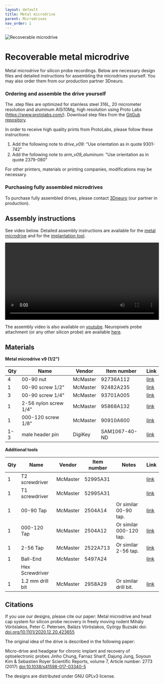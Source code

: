 ```yaml
---
layout: default
title: Metal microdrive
parent: Microdrives
nav_order: 1
---
```

![Recoverable microdrive](https://buzsakilab.github.io/3d_print_designs/images/recoverable_microdrive.jpg)

# Recoverable metal microdrive
Metal microdrive for silicon probe recordings. Below are necessary design files and detailed instructions for assembling the microdrives yourself. You may also order them from our production partner 3Dneuro. 

### Ordering and assemble the drive yourself
The .step files are optimized for stainless steel 316L, 20 micrometer resolution and aluminum AlSi10Mg, high resolution using Proto Labs (https://www.protolabs.com/). Download step files from the [GitGub repository](https://github.com/buzsakilab/3d_print_designs/tree/master/Microdrives/Metal_recoverable).

In order to receive high quality prints from ProtoLabs, please follow these instructions:

1. Add the following note to _drive_v09_: "Use orientation as in quote 9301-742"
2. Add the following note to _arm_v09_aluminum_: "Use orientation as in quote 2379-080"

For other printers, materials or printing companies, modifications may be necessary.

### Purchasing fully assembled microdrives
To purchase fully assembled drives, please contact [3Dneuro](https://www.3dneuro.com/2021/04/23/new-metal-microdrive-in-collaboration-with-the-buzsaki-lab/) (our partner in production).

## Assembly instructions 
See video below. Detailed assembly instructions are available for the [metal microdrive](https://github.com/buzsakilab/3d_print_designs/raw/master/Microdrives/Metal_recoverable/assembly_instructions_implantation_tool_metal_v9.pdf) and for the [implantation tool](https://github.com/buzsakilab/3d_print_designs/raw/master/Microdrives/Metal_recoverable/assembly_instructions_implantation_tool_metal_v9.pdf).

<video width="100%" height="auto" controls="controls">
  <source src="http://buzsakilab.com/3d_print_designs/Figure1-video1.mp4" type="video/mp4">
</video>

The assembly video is also available on [youtube](https://www.youtube.com/watch?v=poEjWvFrr5g). Neuropixels probe attachment (or any other silicon probe) are available [here](https://www.youtube.com/watch?v=MpPdWJEo7Fo).

## Materials

__Metal microdrive v9 (1/2")__ 

| Qty | Name | Vendor | Item number | Link |
|-----|------|--------|-------------|------|
| 4 | 00-90 nut | McMaster |  92736A112 | [link](https://www.mcmaster.com/92736a112) |
| 1 | 00-90 screw 1/2" | McMaster | 92482A235 | [link](https://www.mcmaster.com/92482a235/) |
| 3 | 00-90 screw 1/4" | McMaster | 93701A005 | [link](https://www.mcmaster.com/93701A005/) |
| 1 | 2-56 nylon screw 1/4" | McMaster | 95868A132 | [link](https://www.mcmaster.com/95868A132/) |
| 1 | 000-120 screw 1/8" | McMaster | 90910A600 | [link](https://www.mcmaster.com/93701a005) |
| 1-3 | male header pin | DigiKey | SAM1067-40-ND | [link](https://www.digikey.com/products/en?keywords=SAM1067-40-ND) |


__Additional tools__ 

| Qty | Name | Vendor | Item number | Notes | Link |
|-----|------|--------|-------------|-------|------|
| 1 | T2 screwdriver | McMaster | 52995A31 | | [link](https://www.mcmaster.com/52995a31) | 
| 1 | T1 screwdriver | McMaster | 52995A31 | | [link](https://www.mcmaster.com/52995a31) | 
| 1 | 00-90 Tap | McMaster | 	2504A14 | Or similar 00-90 tap. | [link](https://www.mcmaster.com/2504A14/) | 
| 1 | 000-120 Tap | McMaster | 2504A12 | Or similar 000-120 tap. | [link](https://www.mcmaster.com/2504A12/) | 
| 1 | 2-56 Tap | McMaster | 2522A713 | Or similar 2-56 tap. | [link](https://www.mcmaster.com/2522A713/) | 
| 1 | Ball-End | McMaster | 5497A24 | | [link](https://www.mcmaster.com/5497A24/) | 
|  | Hex Screwdriver |  |  |  |  | 
| 1 | 1.2 mm drill bit |  McMaster | 2958A29 | Or similar drill bit. | [link](https://www.mcmaster.com/2958a29) | 


## Citations
If you use our designs, please cite our paper: 
Metal microdrive and head cap system for silicon probe recovery in freely moving rodent Mihály Vöröslakos, Peter C. Petersen, Balázs Vöröslakos, György Buzsáki doi: [doi.org/10.1101/2020.12.20.423655](https://doi.org/10.1101/2020.12.20.423655)

The original idea of the drive is described in the following paper:

Micro-drive and headgear for chronic implant and recovery of optoelectronic probes Jinho Chung, Farnaz Sharif, Dajung Jung, Soyoun Kim & Sebastien Royer Scientific Reports, volume 7, Article number: 2773 (2017) [doi:10.1038/s41598-017-03340-5](https://doi.org/10.1038/s41598-017-03340-5)

The designs are distributed under GNU GPLv3 license.
